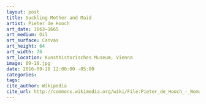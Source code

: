 ```yaml
---
layout: post
title: Suckling Mother and Maid
artist: Pieter de Hooch
art_date: 1663–1665
art_medium: Oil
art_surface: Canvas
art_height: 64
art_width: 76
art_location: Kunsthistorisches Museum, Vienna
image: 09-18.jpg
date: 2016-09-18 12:00:00 -05:00
categories:
tags:
cite_author: Wikipedia
cite_url: http://commons.wikimedia.org/wiki/File:Pieter_de_Hooch_-_Woman_and_Child_with_Serving_Maid_-_Google_Art_Project.jpg
---
```

